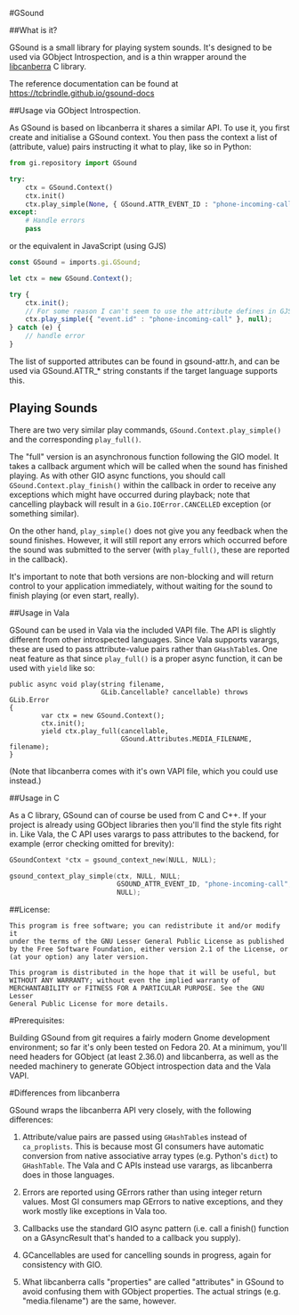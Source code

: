 #GSound

##What is it?

GSound is a small library for playing system sounds. It's designed to be used via GObject Introspection, and is a thin wrapper around the [libcanberra](http://0pointer.de/lennart/projects/libcanberra/) C library.

The reference documentation can be found at https://tcbrindle.github.io/gsound-docs

##Usage via GObject Introspection.

As GSound is based on libcanberra it shares a similar API. To use it, you first create and initialise a GSound context. You then pass the context a list of (attribute, value) pairs instructing it what to play, like so in Python:

```Python
from gi.repository import GSound

try:
    ctx = GSound.Context()
    ctx.init()
    ctx.play_simple(None, { GSound.ATTR_EVENT_ID : "phone-incoming-call" })
except:
    # Handle errors
    pass
```

or the equivalent in JavaScript (using GJS)

```JavaScript
const GSound = imports.gi.GSound;

let ctx = new GSound.Context();

try {
    ctx.init();
    // For some reason I can't seem to use the attribute defines in GJS
    ctx.play_simple({ "event.id" : "phone-incoming-call" }, null);
} catch (e) {
    // handle error
}
```

The list of supported attributes can be found in gsound-attr.h, and can be used via GSound.ATTR_* string constants if the target language supports this.

## Playing Sounds

There are two very similar play commands, `GSound.Context.play_simple()` and the corresponding `play_full()`.

The "full" version is an asynchronous function following the GIO model. It takes a callback argument which will be called when the sound has finished playing. As with other GIO async functions, you should call `GSound.Context.play_finish()` within the callback in order to receive any exceptions which might have occurred during playback; note that cancelling playback will result in a `Gio.IOError.CANCELLED` exception (or something similar).

On the other hand, `play_simple()` does not give you any feedback when the sound finishes. However, it will still report any errors which occurred before the sound was submitted to the server (with `play_full()`, these are reported in the callback).

It's important to note that both versions are non-blocking and will return control to your application immediately, without waiting for the sound to finish playing (or even start, really).

##Usage in Vala

GSound can be used in Vala via the included VAPI file. The API is slightly different from other introspected languages. Since Vala supports varargs, these are used to pass attribute-value pairs rather than `GHashTable`s. One neat feature as that since `play_full()` is a proper async function, it can be used with `yield` like so:

```Vala
public async void play(string filename,
                       GLib.Cancellable? cancellable) throws GLib.Error
{
        var ctx = new GSound.Context();
        ctx.init();
        yield ctx.play_full(cancellable,
                            GSound.Attributes.MEDIA_FILENAME, filename);
}
```

(Note that libcanberra comes with it's own VAPI file, which you could use instead.)

##Usage in C

As a C library, GSound can of course be used from C and C++. If your project is already using  GObject libraries then you'll find the style fits right in. Like Vala, the C API uses varargs to pass attributes to the backend, for example (error checking omitted for brevity):

```C
GSoundContext *ctx = gsound_context_new(NULL, NULL);

gsound_context_play_simple(ctx, NULL, NULL;
                           GSOUND_ATTR_EVENT_ID, "phone-incoming-call",
                           NULL);
```

##License:

    This program is free software; you can redistribute it and/or modify it
    under the terms of the GNU Lesser General Public License as published
    by the Free Software Foundation, either version 2.1 of the License, or
    (at your option) any later version.

    This program is distributed in the hope that it will be useful, but
    WITHOUT ANY WARRANTY; without even the implied warranty of
    MERCHANTABILITY or FITNESS FOR A PARTICULAR PURPOSE. See the GNU Lesser
    General Public License for more details.

#Prerequisites:

Building GSound from git requires a fairly modern Gnome development environment; so far it's only been tested on Fedora 20. At a minimum, you'll need headers 
for GObject (at least 2.36.0) and libcanberra, as well as the needed machinery to generate GObject introspection data and the Vala VAPI. 

#Differences from libcanberra

GSound wraps the libcanberra API very closely, with the following differences:

1) Attribute/value pairs are passed using `GHashTable`s instead of `ca_proplists`. This is because most GI consumers have automatic conversion from native associative array types (e.g. Python's `dict`) to `GHashTable`. The Vala and C APIs instead use varargs, as libcanberra does in those languages.

2) Errors are reported using GErrors rather than using integer return values. Most GI consumers map GErrors to native exceptions, and they work mostly like exceptions in Vala too.

3) Callbacks use the standard GIO async pattern (i.e. call a finish() function on a GAsyncResult that's handed to a callback you supply).

4) GCancellables are used for cancelling sounds in progress, again for consistency with GIO.

5) What libcanberra calls "properties" are called "attributes" in GSound to avoid confusing them with GObject properties. The actual strings (e.g. "media.filename") are the same, however.

